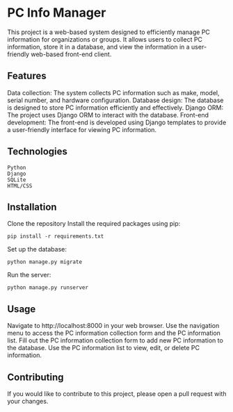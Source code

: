 # PC Info Manager 

This project is a web-based system designed to efficiently manage PC information for organizations or groups. It allows users to collect PC information, store it in a database, and view the information in a user-friendly web-based front-end client.

## Features

Data collection: The system collects PC information such as make, model, serial number, and hardware configuration.
Database design: The database is designed to store PC information efficiently and effectively.
Django ORM: The project uses Django ORM to interact with the database.
Front-end development: The front-end is developed using Django templates to provide a user-friendly interface for viewing PC information.

## Technologies

    Python
    Django
    SQLite
    HTML/CSS

## Installation

Clone the repository
Install the required packages using pip:
```
pip install -r requirements.txt
```

Set up the database:
```
python manage.py migrate
```
Run the server:
```
python manage.py runserver
```
## Usage

Navigate to http://localhost:8000 in your web browser.
Use the navigation menu to access the PC information collection form and the PC information list.
Fill out the PC information collection form to add new PC information to the database.
Use the PC information list to view, edit, or delete PC information.

##  Contributing

If you would like to contribute to this project, please open a pull request with your changes.


